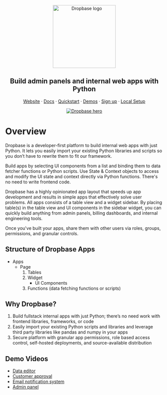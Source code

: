 <p align="center">
  <a href="https://www.dropbase.io">
    <img src="https://assets-global.website-files.com/5f2c87246b17fcf662282594/6125a1fa1160592fd373d33b_Dropbase%20logo%20website.svg" width="200px" alt="Dropbase logo" />
  </a>
</p>

<h2 align="center">Build admin panels and internal web apps with Python</h3>

<p align="center">
<a href="https://dropbase.io">Website</a> · <a href="https://docs.dropbase.io/">Docs</a> · <a href="https://docs.dropbase.io/quickstart">Quickstart</a> · <a href="https://docs.dropbase.io/category/demos">Demos</a> · <a href="https://docs.dropbase.io/setup/workspace">Sign up</a> · <a href="https://docs.dropbase.io/setup/developer">Local Setup</a><p>

<p align="center">
  <a href="https://dropbase.io" target="_blank">
      <img src="https://docs.dropbase.io/assets/images/dropbase_app-4082f07b1cdba1a5f3f5cf56e8d7676c.png" alt="Dropbase hero" />
  </a>
</p>

# Overview

Dropbase is a developer-first platform to build internal web apps with just Python. It lets you easily import your existing Python libraries and scripts so you don’t have to rewrite them to fit our framework.

Build apps by selecting UI components from a list and binding them to data fetcher functions or Python scripts. Use State & Context objects to access and modify the UI state and context directly via Python functions. There's no need to write frontend code. 

Dropbase has a highly opinionated app layout that speeds up app development and results in simple apps that effectively solve user problems. All apps consists of a table view and a widget sidebar. By placing table(s) in the table view and UI components in the sidebar widget, you can quickly build anything from admin panels, billing dashboards, and internal engineering tools.

Once you've built your apps, share them with other users via roles, groups, permissions, and granular controls.

## Structure of Dropbase Apps

- Apps
  - Page
    1. Tables
    2. Widget
       - UI Components
    3. Functions (data fetching functions or scripts)

## Why Dropbase?

1. Build fullstack internal apps with just Python; there’s no need work with frontend libraries, frameworks, or code
2. Easily import your existing Python scripts and libraries and leverage third party libraries like pandas and numpy in your apps
3. Secure platform with granular app permissions, role based access control, self-hosted deployments, and source-available distribution

## Demo Videos

- [Data editor](https://youtu.be/R1cHO9lMRXo)
- [Customer approval](https://youtu.be/A1MIIRNkv3Q)
- [Email notification system](https://youtu.be/2uLjazAezrU)
- [Admin panel](https://youtu.be/if0E8oC0Qc4)

